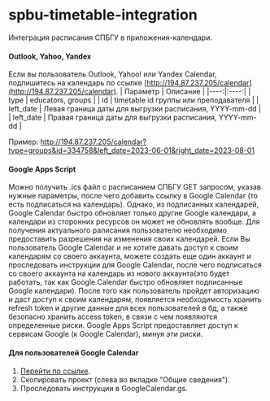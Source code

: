 # spbu-timetable-integration
Интеграция расписания СПБГУ в приложения-календари.

#### Outlook, Yahoo, Yandex
Если вы пользователь Outlook, Yahoo! или Yandex Calendar, подпишитесь на календарь по ссылке [http://194.87.237.205/calendar](http://194.87.237.205/calendar).
| Параметр | Описание |
|----:|:----:|
| type | educators, groups |
| id | timetable id группы или преподавателя |
| left_date | Левая граница даты для выгрузки расписания, YYYY-mm-dd |
| left_date | Правая граница даты для выгрузки расписания, YYYY-mm-dd |

Пример: http://194.87.237.205/calendar?type=groups&id=334758&left_date=2023-06-01&right_date=2023-08-01

#### Google Apps Script
Можно получить .ics файл с расписанием СПБГУ GET запросом, указав нужные параметры, после чего добавить ссылку в Google Calendar (то есть подписаться на календарь). Однако, из подписанных календарей, Google Calendar быстро обновляет только другие Google календари, а календари из сторонних ресурсов он может не обновлять вообще. Для получения актуального раписания пользователю необходимо предоставить разрешения на изменения своих календарей. Если Вы пользователь Google Calendar и не хотите давать доступ к своим календарям со своего аккаунта, можете создать еще один аккаунт и проследовать инструкции для Google Calendar, после чего подписаться со своего аккаунта на календарь из нового аккаунта(это будет работать, так как Google Calendar быстро обновляет подписанные Google календари).
После того как пользователь пройдет авторизацию и даст доступ к своим календарям, появляется необходимость хранить refresh token и другие данные для всех пользователей в бд, а также безопасно хранить access token, в связи с чем появляются определенные риски. Google Apps Script предоставляет доступ к сервисам Google (к Google Calendar), минуя эти риски.

#### Для пользователей Google Calendar
1. [Перейти по ссылке](https://script.google.com/d/1Vos3LjIA47jzbv6A6SKkvc-N-Us-_iWMWJvrRUEBI7wfXhjC-J7Wt5sS/edit?usp=sharing).
2. Скопировать проект (слева во вкладке "Общие сведения").
3. Проследовать инструкции в GoogleCalendar.gs.
